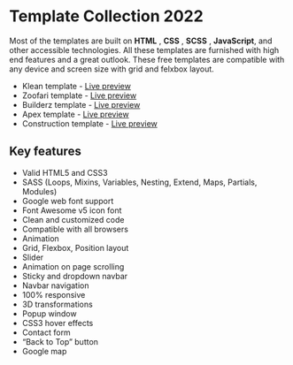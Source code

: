 # Template Collection 2022

Most of the templates are built on  <b>HTML</b> , <b>CSS</b> , <b>SCSS</b> , <b>JavaScript</b>, and other accessible technologies. All these templates are furnished with high end features and a great outlook. 
These free templates are compatible with any device and screen size with grid and felxbox layout.

- Klean template - <a href="https://f-zivanovic.github.io/Template-Collection-2022/Klean%20template/">Live preview</a>
- Zoofari template - <a href="https://f-zivanovic.github.io/Template-Collection-2022/Zoofari%20template/">Live preview</a>
- Builderz template - <a href="https://f-zivanovic.github.io/Template-Collection-2022/Builderz%20template/">Live preview</a>
- Apex template - <a href="https://f-zivanovic.github.io/Template-Collection-2022/Apex%20template/">Live preview</a>
- Construction template - <a href="https://f-zivanovic.github.io/Template-Collection-2022/Construction%20Template/">Live preview</a>

## Key features
- Valid HTML5 and CSS3
- SASS (Loops, Mixins, Variables, Nesting, Extend, Maps, Partials, Modules)
- Google web font support
- Font Awesome v5 icon font
- Clean and customized code
- Compatible with all browsers
- Animation
- Grid, Flexbox, Position layout
- Slider
- Animation on page scrolling
- Sticky and dropdown navbar
- Navbar navigation
- 100% responsive
- 3D transformations
- Popup window
- CSS3 hover effects
- Contact form
- “Back to Top” button
- Google map

